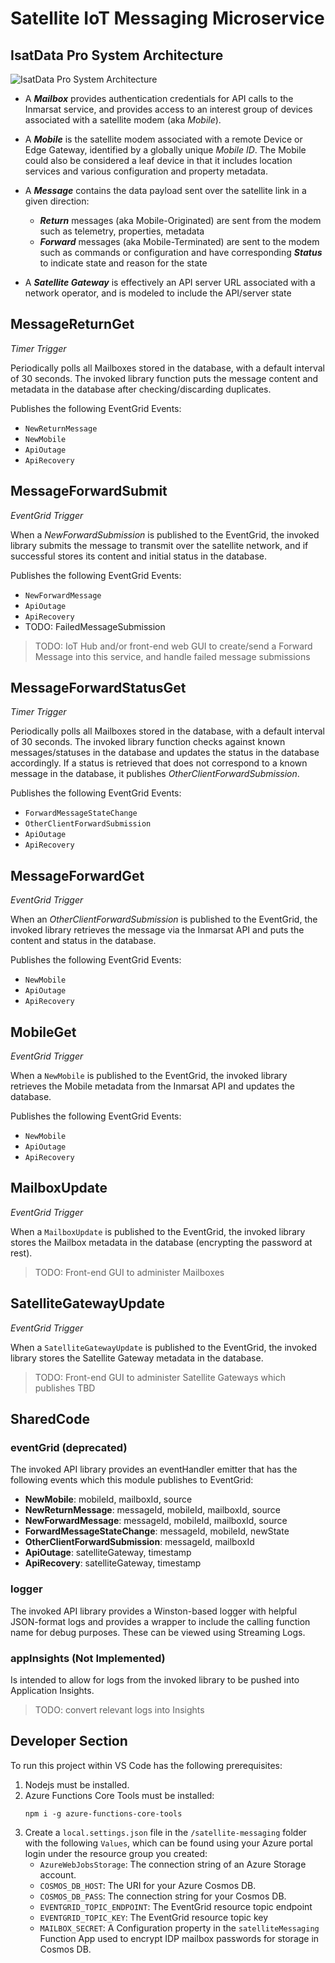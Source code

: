 <!--
---
languages:
- nodejs
- javascript
products:
- azure
- azure-functions
- azure-logic-apps
- azure-event-grid
- azure-cosmos-db
- azure-storage
- azure-app-service
---
-->
# Satellite IoT Messaging Microservice

## IsatData Pro System Architecture

![IsatData Pro System Architecture](docs/media/idp-architecture.png)

* A ***Mailbox*** provides authentication credentials for API calls to the 
Inmarsat service, and provides access to an interest group of devices associated 
with a satellite modem (aka *Mobile*).

* A ***Mobile*** is the satellite modem associated with a remote Device or Edge 
Gateway, identified by a globally unique *Mobile ID*.  The Mobile could also be 
considered a leaf device in that it includes location services and various 
configuration and property metadata.

* A ***Message*** contains the data payload sent over the satellite link in a 
given direction:
  * ***Return*** messages (aka Mobile-Originated) are sent from the modem 
  such as telemetry, properties, metadata
  * ***Forward*** messages (aka Mobile-Terminated) are sent to the modem such 
  as commands or configuration and have corresponding ***Status*** to indicate 
  state and reason for the state

* A ***Satellite Gateway*** is effectively an API server URL associated with a 
network operator, and is modeled to include the API/server state

## MessageReturnGet
*Timer Trigger*

Periodically polls all Mailboxes stored in the database, with a default interval 
of 30 seconds. The invoked library function puts the message content and 
metadata in the database after checking/discarding duplicates.

Publishes the following EventGrid Events:
* ``NewReturnMessage``
* ``NewMobile``
* ``ApiOutage``
* ``ApiRecovery``

## MessageForwardSubmit
*EventGrid Trigger*

When a *NewForwardSubmission* is published to the EventGrid, the invoked library 
submits the message to transmit over the satellite network, and if successful 
stores its content and initial status in the database.

Publishes the following EventGrid Events:
* ``NewForwardMessage``
* ``ApiOutage``
* ``ApiRecovery``
* TODO: FailedMessageSubmission

> TODO: IoT Hub and/or front-end web GUI to create/send a Forward Message into 
this service, and handle failed message submissions

## MessageForwardStatusGet
*Timer Trigger*

Periodically polls all Mailboxes stored in the database, with a default interval 
of 30 seconds.  The invoked library function checks against known 
messages/statuses in the database and updates the status in the database 
accordingly.  If a status is retrieved that does not correspond to a known 
message in the database, it publishes *OtherClientForwardSubmission*.

Publishes the following EventGrid Events:
* ``ForwardMessageStateChange``
* ``OtherClientForwardSubmission``
* ``ApiOutage``
* ``ApiRecovery``

## MessageForwardGet
*EventGrid Trigger*

When an *OtherClientForwardSubmission* is published to the EventGrid, the 
invoked library retrieves the message via the Inmarsat API and puts the content 
and status in the database.

Publishes the following EventGrid Events:
* ``NewMobile``
* ``ApiOutage``
* ``ApiRecovery``

## MobileGet
*EventGrid Trigger*

When a `NewMobile` is published to the EventGrid, the invoked library retrieves 
the Mobile metadata from the Inmarsat API and updates the database.

Publishes the following EventGrid Events:
* ``NewMobile``
* ``ApiOutage``
* ``ApiRecovery``

## MailboxUpdate
*EventGrid Trigger*

When a `MailboxUpdate` is published to the EventGrid, the invoked library stores 
the Mailbox metadata in the database (encrypting the password at rest).

> TODO: Front-end GUI to administer Mailboxes

## SatelliteGatewayUpdate
*EventGrid Trigger*

When a `SatelliteGatewayUpdate` is published to the EventGrid, the invoked 
library stores the Satellite Gateway metadata in the database.

> TODO: Front-end GUI to administer Satellite Gateways which publishes TBD

## SharedCode

### eventGrid (deprecated)
The invoked API library provides an eventHandler emitter that has the 
following events which this module publishes to EventGrid:
  * **NewMobile**: mobileId, mailboxId, source
  * **NewReturnMessage**: messageId, mobileId, mailboxId, source
  * **NewForwardMessage**: messageId, mobileId, mailboxId, source
  * **ForwardMessageStateChange**: messageId, mobileId, newState
  * **OtherClientForwardSubmission**: messageId, mailboxId
  * **ApiOutage**: satelliteGateway, timestamp
  * **ApiRecovery**: satelliteGateway, timestamp

### logger
The invoked API library provides a Winston-based logger with helpful JSON-format 
logs and provides a wrapper to include the calling function name for debug 
purposes.  These can be viewed using Streaming Logs.

### appInsights (Not Implemented)
Is intended to allow for logs from the invoked library to be pushed into 
Application Insights.

> TODO: convert relevant logs into Insights

## Developer Section

To run this project within VS Code has the following prerequisites:
1. Nodejs must be installed.
1. Azure Functions Core Tools must be installed:
    ```
    npm i -g azure-functions-core-tools
    ```
1. Create a `local.settings.json` file in the `/satellite-messaging` folder with
the following `Values`, which can be found using your Azure portal login under
the resource group you created:
    * `AzureWebJobsStorage`: The connection string of an Azure Storage account.
    * `COSMOS_DB_HOST`: The URI for your Azure Cosmos DB.
    * `COSMOS_DB_PASS`: The connection string for your Cosmos DB.
    * `EVENTGRID_TOPIC_ENDPOINT`: The EventGrid resource topic endpoint 
    * `EVENTGRID_TOPIC_KEY`: The EventGrid resource topic key
    * `MAILBOX_SECRET`: A Configuration property in the `satelliteMessaging`
    Function App used to encrypt IDP mailbox passwords for storage in Cosmos DB.
